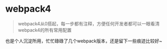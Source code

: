 # webpack4

> webpack4从0搭起，每一步都有注释，方便任何开发者都可以一眼看清webpack4的所有常用配置

也是个人沉淀所用，忙忙碌碌了几个webpack版本，还是留下一些痕迹比较好~
